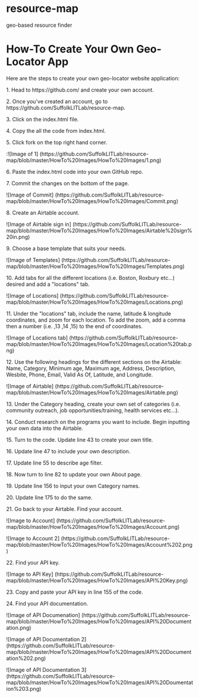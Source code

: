 # resource-map
geo-based resource finder
# How-To Create Your Own Geo-Locator App
Here are the steps to create your own geo-locator website application:
<p> 1. Head to https://github.com/ and create your own account.
<p> 2. Once you've created an account, go to https://github.com/SuffolkLITLab/resource-map.
<p> 3. Click on the index.html file.
<p> 4. Copy the all the code from index.html. 
<p> 5. Click fork on the top right hand corner.
<p> :![Image of 1] (https://github.com/SuffolkLITLab/resource-map/blob/master/HowTo%20Images/HowTo%20Images/1.png) 
<p> 6. Paste the index.html code into your own GitHub repo. 
<p> 7. Commit the changes on the bottom of the page.
<p> ![Image of Commit] (https://github.com/SuffolkLITLab/resource-map/blob/master/HowTo%20Images/HowTo%20Images/Commit.png)  
<p> 8. Create an Airtable account.
<p> ![Image of Airtable sign in] (https://github.com/SuffolkLITLab/resource-map/blob/master/HowTo%20Images/HowTo%20Images/Airtable%20sign%20in.png)
<p> 9. Choose a base template that suits your needs.
<p> ![Image of Templates] (https://github.com/SuffolkLITLab/resource-map/blob/master/HowTo%20Images/HowTo%20Images/Templates.png)
<p> 10. Add tabs for all the different locations (i.e. Boston, Roxbury etc...) desired and add a "locations" tab.
<p> ![Image of Locations] (https://github.com/SuffolkLITLab/resource-map/blob/master/HowTo%20Images/HowTo%20Images/Locations.png) 
<p> 11. Under the "locations" tab, include the name, latitude & longitude coordinates, and zoom for each location. To add the zoom, add a comma then a number (i.e. ,13 ,14 ,15) to the end of coordinates. 
<p> ![Image of Locations tab] (https://github.com/SuffolkLITLab/resource-map/blob/master/HowTo%20Images/HowTo%20Images/Location%20tab.png) 
<p> 12. Use the following headings for the different sections on the Airtable: Name, Category, Minimum age, Maximum age, Address, Description, Wesbite, Phone, Email, Valid As Of, Latitude, and Longitude. 
 <p> ![Image of Airtable] (https://github.com/SuffolkLITLab/resource-map/blob/master/HowTo%20Images/HowTo%20Images/Airtable.png)
<p> 13. Under the Category heading, create your own set of categories (i.e. community outreach, job opportunities/training, health services etc...).
<p> 14. Conduct research on the programs you want to include. Begin inputting your own data into the Airtable.
<p> 15. Turn to the code. Update line 43 to create your own title.
<p> 16. Update line 47 to include your own description. 
<p> 17. Update line 55 to describe age filter.
<p> 18. Now turn to line 82 to update your own About page. 
<p> 19. Update line 156 to input your own Category names. 
<p> 20. Update line 175 to do the same.
<p> 21. Go back to your Airtable. Find your account. 
<p> ![Image to Account] (https://github.com/SuffolkLITLab/resource-map/blob/master/HowTo%20Images/HowTo%20Images/Account.png)
<p> ![Image to Account 2] (https://github.com/SuffolkLITLab/resource-map/blob/master/HowTo%20Images/HowTo%20Images/Account%202.png)  
<p> 22. Find your API key. 
<p> ![Image to API Key]  (https://github.com/SuffolkLITLab/resource-map/blob/master/HowTo%20Images/HowTo%20Images/API%20Key.png)
<p> 23. Copy and paste your API key in line 155 of the code.
<p> 24. Find your API documentation.
<p> ![Image of API Documenation] (https://github.com/SuffolkLITLab/resource-map/blob/master/HowTo%20Images/HowTo%20Images/API%20Documentation.png)
<p> ![Image of API Documentation 2] (https://github.com/SuffolkLITLab/resource-map/blob/master/HowTo%20Images/HowTo%20Images/API%20Documentation%202.png)  
<p> ![Image of API Documentation 3] (https://github.com/SuffolkLITLab/resource-map/blob/master/HowTo%20Images/HowTo%20Images/API%20Doumentation%203.png) 
